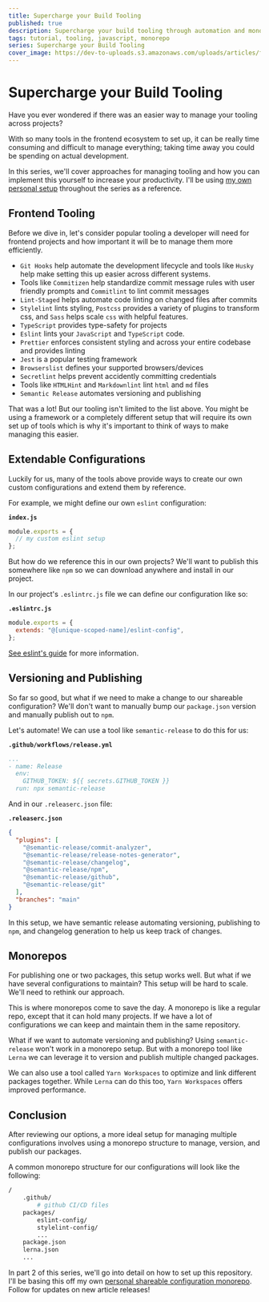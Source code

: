 ```yaml
---
title: Supercharge your Build Tooling
published: true
description: Supercharge your build tooling through automation and monorepo management.
tags: tutorial, tooling, javascript, monorepo
series: Supercharge your Build Tooling
cover_image: https://dev-to-uploads.s3.amazonaws.com/uploads/articles/f1nhmuqu16f9z29wks20.jpg
---
```


# Supercharge your Build Tooling

Have you ever wondered if there was an easier way to manage your tooling across projects?

With so many tools in the frontend ecosystem to set up, it can be really time consuming and difficult to manage everything; taking time away you could be spending on actual development.

In this series, we'll cover approaches for managing tooling and how you can implement this yourself to increase your productivity. I'll be using [my own personal setup](https://github.com/waldronmatt/shareable-configs) throughout the series as a reference.

## Frontend Tooling

Before we dive in, let's consider popular tooling a developer will need for frontend projects and how important it will be to manage them more efficiently.

- `Git Hooks` help automate the development lifecycle and tools like `Husky` help make setting this up easier across different systems.
- Tools like `Commitizen` help standardize commit message rules with user friendly prompts and `Commitlint` to lint commit messages
- `Lint-Staged` helps automate code linting on changed files after commits
- `Stylelint` lints styling, `Postcss` provides a variety of plugins to transform css, and `Sass` helps scale `css` with helpful features.
- `TypeScript` provides type-safety for projects
- `Eslint` lints your `JavaScript` and `TypeScript` code.
- `Prettier` enforces consistent styling and across your entire codebase and provides linting
- `Jest` is a popular testing framework
- `Browserslist` defines your supported browsers/devices
- `Secretlint` helps prevent accidently committing credentials
- Tools like `HTMLHint` and `Markdownlint` lint `html` and `md` files
- `Semantic Release` automates versioning and publishing

That was a lot! But our tooling isn't limited to the list above. You might be using a framework or a completely different setup that will require its own set up of tools which is why it's important to think of ways to make managing this easier.

## Extendable Configurations

Luckily for us, many of the tools above provide ways to create our own custom configurations and extend them by reference.

For example, we might define our own `eslint` configuration:

**`index.js`**

```js
module.exports = {
  // my custom eslint setup
};
```

But how do we reference this in our own projects? We'll want to publish this somewhere like `npm` so we can download anywhere and install in our project.

In our project's `.eslintrc.js` file we can define our configuration like so:

**`.eslintrc.js`**

```js
module.exports = {
  extends: "@[unique-scoped-name]/eslint-config",
};
```

[See eslint's guide](https://eslint.org/docs/latest/developer-guide/shareable-configs) for more information.

## Versioning and Publishing

So far so good, but what if we need to make a change to our shareable configuration? We'll don't want to manually bump our `package.json` version and manually publish out to `npm`.

Let's automate! We can use a tool like `semantic-release` to do this for us:

**`.github/workflows/release.yml`**

```yml
...
- name: Release
  env:
	GITHUB_TOKEN: ${{ secrets.GITHUB_TOKEN }}
  run: npx semantic-release
```

And in our `.releaserc.json` file:

**`.releaserc.json`**

```json
{
  "plugins": [
    "@semantic-release/commit-analyzer",
    "@semantic-release/release-notes-generator",
    "@semantic-release/changelog",
    "@semantic-release/npm",
    "@semantic-release/github",
    "@semantic-release/git"
  ],
  "branches": "main"
}
```

In this setup, we have semantic release automating versioning, publishing to `npm`, and changelog generation to help us keep track of changes.

## Monorepos

For publishing one or two packages, this setup works well. But what if we have several configurations to maintain? This setup will be hard to scale. We'll need to rethink our approach.

This is where monorepos come to save the day. A monorepo is like a regular repo, except that it can hold many projects. If we have a lot of configurations we can keep and maintain them in the same repository.

What if we want to automate versioning and publishing? Using `semantic-release` won't work in a monorepo setup. But with a monorepo tool like `Lerna` we can leverage it to version and publish multiple changed packages.

We can also use a tool called `Yarn Workspaces` to optimize and link different packages together. While `Lerna` can do this too, `Yarn Workspaces` offers improved performance.

## Conclusion

After reviewing our options, a more ideal setup for managing multiple configurations involves using a monorepo structure to manage, version, and publish our packages.

A common monorepo structure for our configurations will look like the following:

```bash
/
	.github/
		# github CI/CD files
	packages/
		eslint-config/
		stylelint-config/
		...
	package.json
	lerna.json
	...
```

In part 2 of this series, we'll go into detail on how to set up this repository. I'll be basing this off my own [personal shareable configuration monorepo](https://github.com/waldronmatt/shareable-configs). Follow for updates on new article releases!
